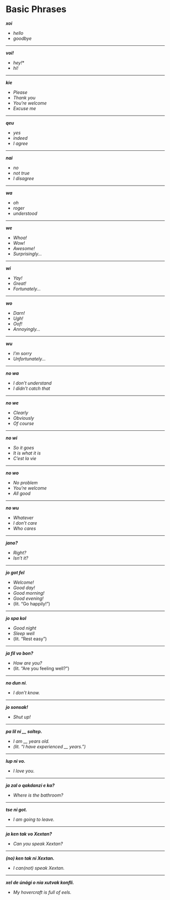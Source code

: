 # Basic Phrases

***xoi***
- *hello* 
- *goodbye*
---
***voi!***
- *hey!**
- *hi!*
---
***kie***
- *Please*
- *Thank you*
- *You’re welcome*
- *Excuse me*
---
***qeu***
- *yes*
- *indeed*
- *I agree*
---
***nai***
- *no*
- *not true*
- *I disagree*
---
***wa***
- *oh*
- *roger*
- *understood*
---
***we***
- *Whoa!*
- *Wow!*
- *Awesome!*
- *Surprisingly...*
---
***wi***
- *Yay!*
- *Great!*
- *Fortunately...*
---
***wo***
- *Darn!*
- *Ugh!*
- *Oof!*
- *Annoyingly...*
---
***wu***
- *I’m sorry*
- *Unfortunately...*
---
***no wa***
- *I don’t understand*
- *I didn’t catch that*
---
***no we***
- *Clearly*
- *Obviously*
- *Of course*
---
***no wi***
- *So it goes*
- *It is what it is*
- *C’est la vie*
---
***no wo***
- *No problem*
- *You’re welcome*
- *All good*
---
***no wu***
- *Whatever*
- *I don’t care*
- *Who cares*
---
***jano?***
- *Right?*
- *Isn’t it?*
---
***jo got fel***
- *Welcome!*
- *Good day!*
- *Good morning!*
- *Good evening!* 
- (lit. “Go happily!”)
---
***jo spa kol***
- *Good night*
- *Sleep well* 
- (lit. “Rest easy”)
---
***ja fil vo bon?***
- *How are you?* 
- (lit. “Are you feeling well?”)
---
***no dun ni***.
- *I don’t know.*
---
***jo sonsak!***
- *Shut up!*
---
***pa lil ni __ soltep.***
- *I am __ years old.*
- *(lit. “I have experienced __ years.”)*
---
***lup ni vo.***
- *I love you.*
---
***ja zal o qakdanzi e ka?***
- *Where is the bathroom?*
---
***tse ni got.***
- *I am going to leave.*
---
***ja ken tak vo Xextan?***
- *Can you speak Xextan?*
---
***(no) ken tak ni Xextan.***
- *I can(not) speak Xextan.*
---
***xel de únági o nia xutvak konfli.***
- *My hovercraft is full of eels.*
